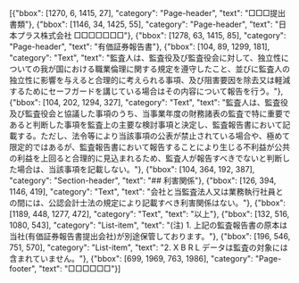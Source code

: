 [{"bbox": [1270, 6, 1415, 27], "category": "Page-header", "text": "□□□提出書類"}, {"bbox": [1146, 34, 1425, 55], "category": "Page-header", "text": "日本プラス株式会社 □□□□□□□"}, {"bbox": [1278, 63, 1415, 85], "category": "Page-header", "text": "有価証券報告書"}, {"bbox": [104, 89, 1299, 181], "category": "Text", "text": "監査人は、監査役及び監査役会に対して、独立性についての我が国における職業倫理に関する規定を遵守したこと、並びに監査人の独立性に影響を与えると合理的に考えられる事項、及び阻害要因を除去又は軽減するためにセーフガードを講じている場合はその内容について報告を行う。"}, {"bbox": [104, 202, 1294, 327], "category": "Text", "text": "監査人は、監査役及び監査役会と協議した事項のうち、当事業年度の財務諸表の監査で特に重要であると判断した事項を監査上の主要な検討事項と決定し、監査報告書において記載する。ただし、法令等により当該事項の公表が禁止されている場合や、極めて限定的ではあるが、監査報告書において報告することにより生じる不利益が公共の利益を上回ると合理的に見込まれるため、監査人が報告すべきでないと判断した場合は、当該事項を記載しない。"}, {"bbox": [104, 364, 192, 387], "category": "Section-header", "text": "## 利害関係"}, {"bbox": [126, 394, 1146, 419], "category": "Text", "text": "会社と当監査法人又は業務執行社員との間には、公認会計士法の規定により記載すべき利害関係はない。"}, {"bbox": [1189, 448, 1277, 472], "category": "Text", "text": "以上"}, {"bbox": [132, 516, 1080, 543], "category": "List-item", "text": "(注) 1. 上記の監査報告書の原本は当社(有価証券報告書提出会社)が別途保管しております。"}, {"bbox": [196, 546, 751, 570], "category": "List-item", "text": "2. X B R L データは監査の対象には含まれていません。"}, {"bbox": [699, 1969, 763, 1986], "category": "Page-footer", "text": "□□□□□□"}]